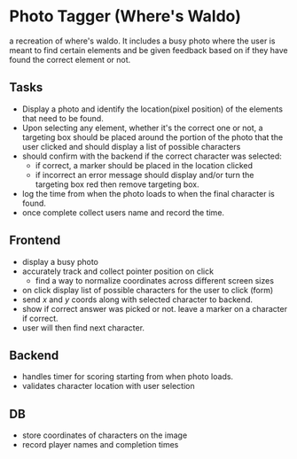 # Photo Tagger (Where's Waldo)

a recreation of where's waldo. It includes a busy photo where the user is meant to find certain elements and be given feedback based on if they have found the correct element or not.

## Tasks

- Display a photo and identify the location(pixel position) of the elements that need to be found.
- Upon selecting any element, whether it's the correct one or not, a targeting box should be placed around the portion of the photo that the user clicked and should display a list of possible characters
- should confirm with the backend if the correct character was selected:
  - if correct, a marker should be placed in the location clicked
  - if incorrect an error message should display and/or turn the targeting box red then remove targeting box.
- log the time from when the photo loads to when the final character is found.
- once complete collect users name and record the time.

## Frontend

- display a busy photo
- accurately track and collect pointer position on click
  - find a way to normalize coordinates across different screen sizes
- on click display list of possible characters for the user to click (form)
- send _x_ and _y_ coords along with selected character to backend.
- show if correct answer was picked or not. leave a marker on a character if correct.
- user will then find next character.

## Backend

- handles timer for scoring starting from when photo loads.
- validates character location with user selection

## DB

- store coordinates of characters on the image
- record player names and completion times
